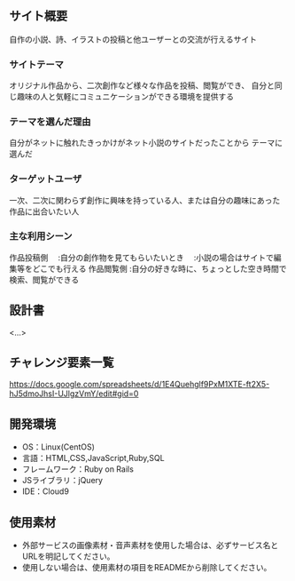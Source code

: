 # <writers>

## サイト概要
自作の小説、詩、イラストの投稿と他ユーザーとの交流が行えるサイト

### サイトテーマ
オリジナル作品から、二次創作など様々な作品を投稿、閲覧ができ、
自分と同じ趣味の人と気軽にコミュニケーションができる環境を提供する

### テーマを選んだ理由
自分がネットに触れたきっかけがネット小説のサイトだったことから
テーマに選んだ

### ターゲットユーザ
一次、二次に関わらず創作に興味を持っている人、または自分の趣味にあった
作品に出合いたい人

### 主な利用シーン
作品投稿側
　:自分の創作物を見てもらいたいとき
　:小説の場合はサイトで編集等をどこでも行える
作品閲覧側
  :自分の好きな時に、ちょっとした空き時間で検索、閲覧ができる

## 設計書
<...>

## チャレンジ要素一覧
<https://docs.google.com/spreadsheets/d/1E4Quehglf9PxM1XTE-ft2X5-hJ5dmoJhsI-UJlgzVmY/edit#gid=0>

## 開発環境
- OS：Linux(CentOS)
- 言語：HTML,CSS,JavaScript,Ruby,SQL
- フレームワーク：Ruby on Rails
- JSライブラリ：jQuery
- IDE：Cloud9

## 使用素材
- 外部サービスの画像素材・音声素材を使用した場合は、必ずサービス名とURLを明記してください。
- 使用しない場合は、使用素材の項目をREADMEから削除してください。
